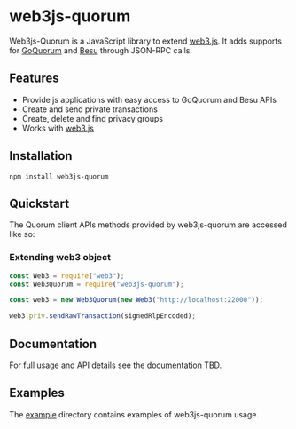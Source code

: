 # web3js-quorum

Web3js-Quorum is a JavaScript library to extend [web3.js](https://github.com/ethereum/web3.js/). It adds supports for
[GoQuorum](https://docs.goquorum.consensys.net/en/stable/) and [Besu](https://besu.hyperledger.org/en/stable/) through
JSON-RPC calls.


## Features

- Provide js applications with easy access to GoQuorum and Besu APIs
- Create and send private transactions
- Create, delete and find privacy groups
- Works with [web3.js](https://github.com/ethereum/web3.js/)

## Installation
```shell
npm install web3js-quorum
```

## Quickstart
The Quorum client APIs methods provided by web3js-quorum are accessed like so: 
### Extending web3 object
```js
const Web3 = require("web3");
const Web3Quorum = require("web3js-quorum");

const web3 = new Web3Quorum(new Web3("http://localhost:22000"));

web3.priv.sendRawTransaction(signedRlpEncoded);
```

## Documentation

For full usage and API details see the [documentation]() TBD.

## Examples
The [example](example) directory contains examples of web3js-quorum usage. 
